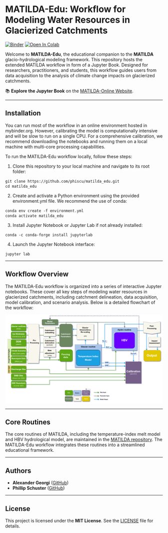 # MATILDA-Edu: Workflow for Modeling Water Resources in Glacierized Catchments
[![Binder](https://mybinder.org/badge_logo.svg)](https://mybinder.org/v2/gh/phiscu/matilda_edu/main?labpath=Notebook0_Introduction.ipynb)
[![Open In Colab](https://colab.research.google.com/assets/colab-badge.svg)](https://colab.research.google.com/github/phiscu/matilda_edu/blob/main/HelloGEEWorld.ipynb)

Welcome to **MATILDA-Edu**, the educational companion to the **MATILDA** glacio-hydrological modeling framework. This repository hosts the extended MATILDA workflow in form of a Jupyter Book. Designed for researchers, practitioners, and students, this workflow guides users from data acquisition to the analysis of climate change impacts on glacierized catchments.

📚 **Explore the Jupyter Book** on the [MATILDA-Online Website](https://matilda-online.github.io/jbook).

---

## Installation

You can run most of the workflow in an online environment hosted in mybinder.org. However, calibrating the model is computationally intensive and will be slow to run on a single CPU. For a comprehensive calibration, we recommend downloading the notebooks and running them on a local machine with multi-core processing capabilities.

To run the MATILDA-Edu workflow locally, follow these steps:

1. Clone this repository to your local machine and navigate to its root folder:
```
git clone https://github.com/phiscu/matilda_edu.git
cd matilda_edu
```
2. Create and activate a Python environment using the provided environment.yml file. We recommend the use of conda:
```
conda env create -f environment.yml
conda activate matilda_edu
```
3. Install Jupyter Notebook or Jupyter Lab if not already installed:
```
conda -c conda-forge install jupyterlab
```
4. Launch the Jupyter Notebook interface:
```
jupyter lab
```
---

## Workflow Overview

The MATILDA-Edu workflow is organized into a series of interactive Jupyter notebooks. These cover all key steps of modeling water resources in glacierized catchments, including catchment delineation, data acquisition, model calibration, and scenario analysis. Below is a detailed flowchart of the workflow:

![Workflow Flowchart](images/workflow_detailed_2024_-Full+legend.png)

---

## Core Routines

The core routines of MATILDA, including the temperature-index melt model and HBV hydrological model, are maintained in the [MATILDA repository](https://github.com/cryotools/matilda). The MATILDA-Edu workflow integrates these routines into a streamlined educational framework.

---

## Authors

- **Alexander Georgi** ([GitHub](https://github.com/geoalxx))
- **Phillip Schuster** ([GitHub](https://github.com/phiscu))

---

## License

This project is licensed under the **MIT License**. See the [LICENSE](LICENSE) file for details.




